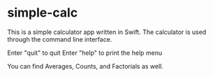 # simple-calc

This is a simple calculator app written in Swift.
The calculator is used through the command line interface.

Enter "quit" to quit
Enter "help" to print the help menu

You can find Averages, Counts, and Factorials as well.
